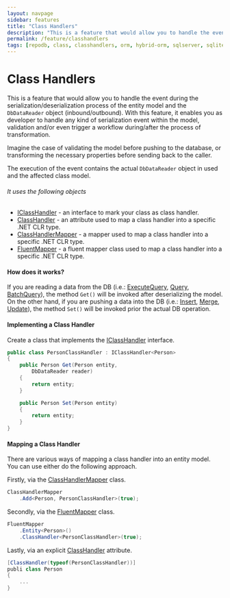 ```yaml
---
layout: navpage
sidebar: features
title: "Class Handlers"
description: "This is a feature that would allow you to handle the event during the serialization/deserialization process of the Model and the DbDataReader object (inbound/outbound)."
permalink: /feature/classhandlers
tags: [repodb, class, classhandlers, orm, hybrid-orm, sqlserver, sqlite, mysql, postgresql]
---
```


# Class Handlers

This is a feature that would allow you to handle the event during the serialization/deserialization process of the entity model and the `DbDataReader` object (inbound/outbound). With this feature, it enables you as developer to handle any kind of serialization event within the model, validation and/or even trigger a workflow during/after the process of transformation.

Imagine the case of validating the model before pushing to the database, or transforming the necessary properties before sending back to the caller.

The execution of the event contains the actual `DbDataReader` object in used and the affected class model.

###### It uses the following objects

- [IClassHandler](/interface/iclasshandler) - an interface to mark your class as class handler.
- [ClassHandler](/attribute/classhandler) - an attribute used to map a class handler into a specific .NET CLR type.
- [ClassHandlerMapper](/mapper/classhandlermapper) - a mapper used to map a class handler into a specific .NET CLR type.
- [FluentMapper](/mapper/fluentmapper) - a fluent mapper class used to map a class handler into a specific .NET CLR type.

#### How does it works?

If you are reading a data from the DB (i.e.: [ExecuteQuery](/operation/executequery), [Query](/operation/query), [BatchQuery](/operation/batchquery)), the method `Get()` will be invoked after deserializing the model. On the other hand, if you are pushing a data into the DB (i.e.: [Insert](/operation/insert), [Merge](/operation/merge), [Update](/operation/update)), the method `Set()` will be invoked prior the actual DB operation.

#### Implementing a Class Handler

Create a class that implements the [IClassHandler](/interface/iclasshandler) interface.

```csharp
public class PersonClassHandler : IClassHandler<Person>
{
    public Person Get(Person entity,
        DbDataReader reader)
    {
        return entity;
    }

    public Person Set(Person entity)
    {
        return entity;
    }
}
```

#### Mapping a Class Handler

There are various ways of mapping a class handler into an entity model. You can use either do the following approach.

Firstly, via the [ClassHandlerMapper](/mapper/classhandlermapper) class.

```csharp
ClassHandlerMapper
    .Add<Person, PersonClassHandler>(true);
```

Secondly, via the [FluentMapper](/mapper/fluentmapper) class.

```csharp
FluentMapper
    .Entity<Person>()
    .ClassHandler<PersonClassHandler>(true);
```

Lastly, via an explicit [ClassHandler](/attribute/classhandler) attribute.

```csharp
[ClassHandler(typeof(PersonClassHandler))]
publi class Person
{
    ...
}
```
